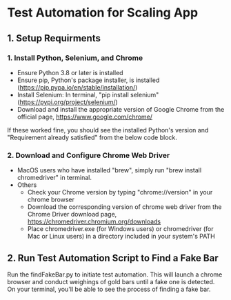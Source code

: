 # Test Automation for Scaling App

## 1. Setup Requirments
### 1. Install Python, Selenium, and Chrome
- Ensure Python 3.8 or later is installed
- Ensure pip, Python's package installer, is installed (https://pip.pypa.io/en/stable/installation/)
- Install Selenium: In terminal, "pip install selenium" (https://pypi.org/project/selenium/)
- Download and install the appropriate version of Google Chrome from the official page, https://www.google.com/chrome/

If these worked fine, you should see the installed Python's version and "Requirement already satisfied" from the below code block.

### 2. Download and Configure Chrome Web Driver
- MacOS users who have installed "brew", simply run "brew install chromedriver" in terminal.
- Others
  - Check your Chrome version by typing "chrome://version" in your chrome browser
  - Download the corresponding version of chrome web driver from the Chrome Driver download page, https://chromedriver.chromium.org/downloads
  - Place chromedriver.exe (for Windows users) or chromedriver (for Mac or Linux users) in a directory included in your system's PATH

## 2. Run Test Automation Script to Find a Fake Bar

Run the findFakeBar.py to initiate test automation. This will launch a chrome browser and conduct weighings of gold bars until a fake one is detected. On your terminal, you'll be able to see the process of finding a fake bar.
